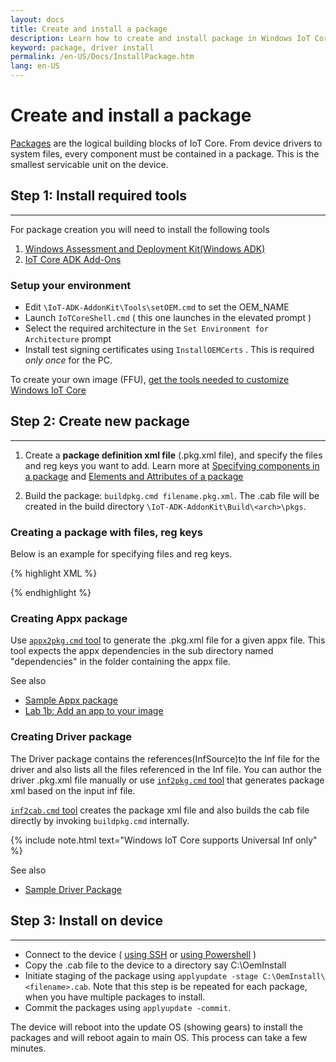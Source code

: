 ```yaml
---
layout: docs
title: Create and install a package
description: Learn how to create and install package in Windows IoT Core
keyword: package, driver install
permalink: /en-US/Docs/InstallPackage.htm
lang: en-US
---
```


# Create and install a package
[Packages](https://msdn.microsoft.com/windows/hardware/commercialize/manufacture/iot/iot-core-manufacturing-guide#Packages) are the logical building blocks of IoT Core. From device drivers to system files, every component must be contained in a package. This is the smallest servicable unit on the device.

## Step 1: Install required tools
---

For package creation you will need to install the following tools

1. [Windows Assessment and Deployment Kit(Windows ADK)](http://go.microsoft.com/fwlink/?LinkId=526803)
2. [IoT Core ADK Add-Ons](https://github.com/ms-iot/iot-adk-addonkit/)

### Setup your environment

* Edit `\IoT-ADK-AddonKit\Tools\setOEM.cmd` to set the OEM_NAME
* Launch `IoTCoreShell.cmd` ( this one launches in the elevated prompt )
* Select the required architecture in the `Set Environment for Architecture` prompt
* Install test signing certificates using `InstallOEMCerts` . This is required *only once* for the PC.

To create your own image (FFU), [get the tools needed to customize Windows IoT Core](https://msdn.microsoft.com/windows/hardware/commercialize/manufacture/iot/set-up-your-pc-to-customize-iot-core)

## Step 2: Create new package
---
1. Create a **package definition xml file** (.pkg.xml file), and specify the files and reg keys you want to add. Learn more at [Specifying components in a package](https://msdn.microsoft.com/en-us/library/dn789218) and [Elements and Attributes of a package](https://msdn.microsoft.com/en-us/library/dn756796)

2. Build the package: `buildpkg.cmd filename.pkg.xml`. The .cab file will be created in the build directory `\IoT-ADK-AddonKit\Build\<arch>\pkgs`.

### Creating a package with files, reg keys
Below is an example for specifying files and reg keys.
 
{% highlight XML %}
<?xml version="1.0" encoding="utf-8"?>
<Package xmlns="urn:Microsoft.WindowsPhone/PackageSchema.v8.00"
   Owner="OEMName"           OwnerType="OEM"
   ReleaseType="Test"        Platform="PlaformName"
   Component="ComponentName" SubComponent="SubName">
   <Components>
      <OSComponent>
         <Files>
            <File Source="$(_RELEASEDIR)\test_file1.dll"/>
            <File Source="$(_RELEASEDIR)\toBeRenamed.dat"
               DestinationDir="$(runtime.system32)\test" Name="test.dat"/>
         </Files>
         <RegKeys>
            <RegKey KeyName="$(hklm.software)\OEMName\test">
               <RegValue Name="StringValue" Value="Test string" Type="REG_SZ"/>
               <RegValue Name="DWordValue" Value="12AB34CD" Type="REG_DWORD"/>
               <RegValue Name="BinaryValue" Value="12,AB,CD,EF" Type="REG_BINARY"/>
            </RegKey>
            <RegKey KeyName="$(hklm.software)\OEMName\EmptyKey"/>
         </RegKeys>
      </OSComponent>
   </Components>
</Package>
{% endhighlight %}

### Creating Appx package

Use [`appx2pkg.cmd` tool](https://github.com/ms-iot/iot-adk-addonkit/blob/master/Tools/appx2pkg.cmd) to generate the .pkg.xml file for a given appx file. This tool expects the appx dependencies in the sub directory named "dependencies" in the folder containing the appx file.

See also

* [Sample Appx package](https://github.com/ms-iot/iot-adk-addonkit/blob/develop/Source-arm/Packages/Appx.Main/Appx.Main.pkg.xml) 
* [Lab 1b: Add an app to your image](https://msdn.microsoft.com/windows/hardware/commercialize/manufacture/iot/deploy-your-app-with-a-standard-board)


### Creating Driver package

The Driver package contains the references(InfSource)to the Inf file for the driver and also lists all the files referenced in the Inf file. You can author the driver .pkg.xml file manually or use [`inf2pkg.cmd` tool](https://github.com/ms-iot/iot-adk-addonkit/blob/master/Tools/inf2pkg.cmd) that generates package xml based on the input inf file.

[`inf2cab.cmd` tool](https://github.com/ms-iot/iot-adk-addonkit/blob/master/Tools/inf2cab.cmd) creates the package xml file and also builds the cab file directly by invoking `buildpkg.cmd` internally.

{% include note.html text="Windows IoT Core supports Universal Inf only" %}

See also

* [Sample Driver Package](https://github.com/ms-iot/iot-adk-addonkit/blob/develop/Source-arm/BSP/CustomRpi2/Packages/CustomRPi2.GPIO/CustomRPi2.GPIO.pkg.xml) 

## Step 3: Install on device
---

* Connect to the device ( [using SSH]({{site.baseurl}}/{{page.lang}}/Samples/SSH.htm) or [using Powershell]({{site.baseurl}}/{{page.lang}}/Samples/powershell.htm) )
* Copy the <filename>.cab file to the device to a directory say C:\OemInstall
* Initiate staging of the package using `applyupdate -stage C:\OemInstall\<filename>.cab`. Note that this step is be repeated for each package, when you have multiple packages to install.
* Commit the packages using `applyupdate -commit`.

The device will reboot into the update OS (showing gears) to install the packages and will reboot again to main OS. This process can take a few minutes.

